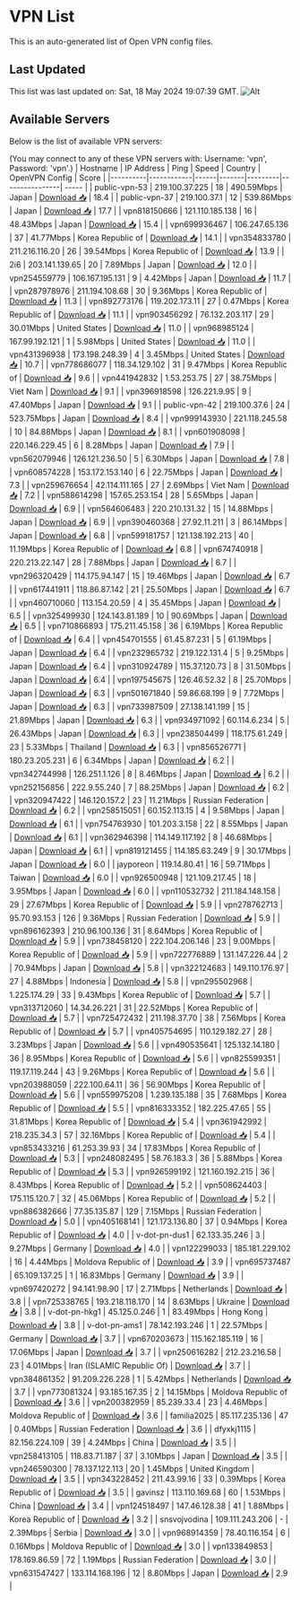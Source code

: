 # VPN List

This is an auto-generated list of Open VPN config files.

## Last Updated

This list was last updated on: Sat, 18 May 2024 19:07:39 GMT.
![Alt](https://repobeats.axiom.co/api/embed/186b98318ef1479477931607c1ad7d823f12451f.svg "Repobeats analytics image")

## Available Servers

Below is the list of available VPN servers:

(You may connect to any of these VPN servers with: Username: 'vpn', Password: 'vpn'.)
| Hostname | IP Address | Ping | Speed | Country | OpenVPN Config | Score |
|----------|------------|------|-------|---------|----------------| ----- |
| public-vpn-53 | 219.100.37.225 | 18 | 490.59Mbps | Japan | [Download 📥](./configs/server_0_JP.ovpn) | 18.4 |
| public-vpn-37 | 219.100.37.1 | 12 | 539.86Mbps | Japan | [Download 📥](./configs/server_1_JP.ovpn) | 17.7 |
| vpn818150666 | 121.110.185.138 | 16 | 48.43Mbps | Japan | [Download 📥](./configs/server_2_JP.ovpn) | 15.4 |
| vpn699936467 | 106.247.65.136 | 37 | 41.77Mbps | Korea Republic of | [Download 📥](./configs/server_3_KR.ovpn) | 14.1 |
| vpn354833780 | 211.216.116.20 | 26 | 39.54Mbps | Korea Republic of | [Download 📥](./configs/server_4_KR.ovpn) | 13.9 |
| 2i6 | 203.141.139.65 | 20 | 7.89Mbps | Japan | [Download 📥](./configs/server_5_JP.ovpn) | 12.0 |
| vpn254559779 | 106.167.195.131 | 9 | 4.42Mbps | Japan | [Download 📥](./configs/server_6_JP.ovpn) | 11.7 |
| vpn287978976 | 211.194.108.68 | 30 | 9.36Mbps | Korea Republic of | [Download 📥](./configs/server_7_KR.ovpn) | 11.3 |
| vpn892773176 | 119.202.173.11 | 27 | 0.47Mbps | Korea Republic of | [Download 📥](./configs/server_8_KR.ovpn) | 11.1 |
| vpn903456292 | 76.132.203.117 | 29 | 30.01Mbps | United States | [Download 📥](./configs/server_9_US.ovpn) | 11.0 |
| vpn968985124 | 167.99.192.121 | 1 | 5.98Mbps | United States | [Download 📥](./configs/server_10_US.ovpn) | 11.0 |
| vpn431396938 | 173.198.248.39 | 4 | 3.45Mbps | United States | [Download 📥](./configs/server_11_US.ovpn) | 10.7 |
| vpn778686077 | 118.34.129.102 | 31 | 9.47Mbps | Korea Republic of | [Download 📥](./configs/server_12_KR.ovpn) | 9.6 |
| vpn441942832 | 1.53.253.75 | 27 | 38.75Mbps | Viet Nam | [Download 📥](./configs/server_13_VN.ovpn) | 9.1 |
| vpn396918598 | 126.221.9.95 | 9 | 47.40Mbps | Japan | [Download 📥](./configs/server_14_JP.ovpn) | 9.1 |
| public-vpn-42 | 219.100.37.6 | 24 | 523.75Mbps | Japan | [Download 📥](./configs/server_15_JP.ovpn) | 8.4 |
| vpn999143930 | 221.118.245.58 | 10 | 84.88Mbps | Japan | [Download 📥](./configs/server_16_JP.ovpn) | 8.1 |
| vpn601908098 | 220.146.229.45 | 6 | 8.28Mbps | Japan | [Download 📥](./configs/server_17_JP.ovpn) | 7.9 |
| vpn562079946 | 126.121.236.50 | 5 | 6.30Mbps | Japan | [Download 📥](./configs/server_18_JP.ovpn) | 7.8 |
| vpn608574228 | 153.172.153.140 | 6 | 22.75Mbps | Japan | [Download 📥](./configs/server_19_JP.ovpn) | 7.3 |
| vpn259676654 | 42.114.111.165 | 27 | 2.69Mbps | Viet Nam | [Download 📥](./configs/server_20_VN.ovpn) | 7.2 |
| vpn588614298 | 157.65.253.154 | 28 | 5.65Mbps | Japan | [Download 📥](./configs/server_21_JP.ovpn) | 6.9 |
| vpn564606483 | 220.210.131.32 | 15 | 14.88Mbps | Japan | [Download 📥](./configs/server_22_JP.ovpn) | 6.9 |
| vpn390460368 | 27.92.11.211 | 3 | 86.14Mbps | Japan | [Download 📥](./configs/server_23_JP.ovpn) | 6.8 |
| vpn599181757 | 121.138.192.213 | 40 | 11.19Mbps | Korea Republic of | [Download 📥](./configs/server_24_KR.ovpn) | 6.8 |
| vpn674740918 | 220.213.22.147 | 28 | 7.88Mbps | Japan | [Download 📥](./configs/server_25_JP.ovpn) | 6.7 |
| vpn296320429 | 114.175.94.147 | 15 | 19.46Mbps | Japan | [Download 📥](./configs/server_26_JP.ovpn) | 6.7 |
| vpn617441911 | 118.86.87.142 | 21 | 25.50Mbps | Japan | [Download 📥](./configs/server_27_JP.ovpn) | 6.7 |
| vpn460710060 | 113.154.20.59 | 4 | 35.45Mbps | Japan | [Download 📥](./configs/server_28_JP.ovpn) | 6.5 |
| vpn325499930 | 124.143.81.189 | 10 | 90.69Mbps | Japan | [Download 📥](./configs/server_29_JP.ovpn) | 6.5 |
| vpn710866893 | 175.211.45.158 | 36 | 6.19Mbps | Korea Republic of | [Download 📥](./configs/server_30_KR.ovpn) | 6.4 |
| vpn454701555 | 61.45.87.231 | 5 | 61.19Mbps | Japan | [Download 📥](./configs/server_31_JP.ovpn) | 6.4 |
| vpn232965732 | 219.122.131.4 | 5 | 9.25Mbps | Japan | [Download 📥](./configs/server_32_JP.ovpn) | 6.4 |
| vpn310924789 | 115.37.120.73 | 8 | 31.50Mbps | Japan | [Download 📥](./configs/server_33_JP.ovpn) | 6.4 |
| vpn197545675 | 126.46.52.32 | 8 | 25.70Mbps | Japan | [Download 📥](./configs/server_34_JP.ovpn) | 6.3 |
| vpn501671840 | 59.86.68.199 | 9 | 7.72Mbps | Japan | [Download 📥](./configs/server_35_JP.ovpn) | 6.3 |
| vpn733987509 | 27.138.141.199 | 15 | 21.89Mbps | Japan | [Download 📥](./configs/server_36_JP.ovpn) | 6.3 |
| vpn934971092 | 60.114.6.234 | 5 | 26.43Mbps | Japan | [Download 📥](./configs/server_37_JP.ovpn) | 6.3 |
| vpn238504499 | 118.175.61.249 | 23 | 5.33Mbps | Thailand | [Download 📥](./configs/server_38_TH.ovpn) | 6.3 |
| vpn856526771 | 180.23.205.231 | 6 | 6.34Mbps | Japan | [Download 📥](./configs/server_39_JP.ovpn) | 6.2 |
| vpn342744998 | 126.251.1.126 | 8 | 8.46Mbps | Japan | [Download 📥](./configs/server_40_JP.ovpn) | 6.2 |
| vpn252156856 | 222.9.55.240 | 7 | 88.25Mbps | Japan | [Download 📥](./configs/server_41_JP.ovpn) | 6.2 |
| vpn320947422 | 146.120.157.2 | 23 | 11.21Mbps | Russian Federation | [Download 📥](./configs/server_42_RU.ovpn) | 6.2 |
| vpn258515051 | 60.152.113.15 | 4 | 9.58Mbps | Japan | [Download 📥](./configs/server_43_JP.ovpn) | 6.1 |
| vpn754763930 | 101.203.3.158 | 22 | 8.55Mbps | Japan | [Download 📥](./configs/server_44_JP.ovpn) | 6.1 |
| vpn362946398 | 114.149.117.192 | 8 | 46.68Mbps | Japan | [Download 📥](./configs/server_45_JP.ovpn) | 6.1 |
| vpn819121455 | 114.185.63.249 | 9 | 30.17Mbps | Japan | [Download 📥](./configs/server_46_JP.ovpn) | 6.0 |
| jayporeon | 119.14.80.41 | 16 | 59.71Mbps | Taiwan | [Download 📥](./configs/server_47_TW.ovpn) | 6.0 |
| vpn926500948 | 121.109.217.45 | 18 | 3.95Mbps | Japan | [Download 📥](./configs/server_48_JP.ovpn) | 6.0 |
| vpn110532732 | 211.184.148.158 | 29 | 27.67Mbps | Korea Republic of | [Download 📥](./configs/server_49_KR.ovpn) | 5.9 |
| vpn278762713 | 95.70.93.153 | 126 | 9.36Mbps | Russian Federation | [Download 📥](./configs/server_50_RU.ovpn) | 5.9 |
| vpn896162393 | 210.96.100.136 | 31 | 8.64Mbps | Korea Republic of | [Download 📥](./configs/server_51_KR.ovpn) | 5.9 |
| vpn738458120 | 222.104.206.146 | 23 | 9.00Mbps | Korea Republic of | [Download 📥](./configs/server_52_KR.ovpn) | 5.9 |
| vpn722776889 | 131.147.226.44 | 2 | 70.94Mbps | Japan | [Download 📥](./configs/server_53_JP.ovpn) | 5.8 |
| vpn322124683 | 149.110.176.97 | 27 | 4.88Mbps | Indonesia | [Download 📥](./configs/server_54_ID.ovpn) | 5.8 |
| vpn295502968 | 1.225.174.29 | 33 | 9.43Mbps | Korea Republic of | [Download 📥](./configs/server_55_KR.ovpn) | 5.7 |
| vpn313712060 | 14.34.26.221 | 31 | 22.52Mbps | Korea Republic of | [Download 📥](./configs/server_56_KR.ovpn) | 5.7 |
| vpn725472432 | 211.198.37.70 | 38 | 7.56Mbps | Korea Republic of | [Download 📥](./configs/server_57_KR.ovpn) | 5.7 |
| vpn405754695 | 110.129.182.27 | 28 | 3.23Mbps | Japan | [Download 📥](./configs/server_58_JP.ovpn) | 5.6 |
| vpn490535641 | 125.132.14.180 | 36 | 8.95Mbps | Korea Republic of | [Download 📥](./configs/server_59_KR.ovpn) | 5.6 |
| vpn825599351 | 119.17.119.244 | 43 | 9.26Mbps | Korea Republic of | [Download 📥](./configs/server_60_KR.ovpn) | 5.6 |
| vpn203988059 | 222.100.64.11 | 36 | 56.90Mbps | Korea Republic of | [Download 📥](./configs/server_61_KR.ovpn) | 5.6 |
| vpn559975208 | 1.239.135.188 | 35 | 7.68Mbps | Korea Republic of | [Download 📥](./configs/server_62_KR.ovpn) | 5.5 |
| vpn816333352 | 182.225.47.65 | 55 | 31.81Mbps | Korea Republic of | [Download 📥](./configs/server_63_KR.ovpn) | 5.4 |
| vpn361942992 | 218.235.34.3 | 57 | 32.16Mbps | Korea Republic of | [Download 📥](./configs/server_64_KR.ovpn) | 5.4 |
| vpn853433216 | 61.253.39.93 | 34 | 17.83Mbps | Korea Republic of | [Download 📥](./configs/server_65_KR.ovpn) | 5.3 |
| vpn248082495 | 58.76.183.3 | 36 | 5.88Mbps | Korea Republic of | [Download 📥](./configs/server_66_KR.ovpn) | 5.3 |
| vpn926599192 | 121.160.192.215 | 36 | 8.43Mbps | Korea Republic of | [Download 📥](./configs/server_67_KR.ovpn) | 5.2 |
| vpn508624403 | 175.115.120.7 | 32 | 45.06Mbps | Korea Republic of | [Download 📥](./configs/server_68_KR.ovpn) | 5.2 |
| vpn886382666 | 77.35.135.87 | 129 | 7.15Mbps | Russian Federation | [Download 📥](./configs/server_69_RU.ovpn) | 5.0 |
| vpn405168141 | 121.173.136.80 | 37 | 0.94Mbps | Korea Republic of | [Download 📥](./configs/server_70_KR.ovpn) | 4.0 |
| v-dot-pn-dus1 | 62.133.35.246 | 3 | 9.27Mbps | Germany | [Download 📥](./configs/server_71_DE.ovpn) | 4.0 |
| vpn122299033 | 185.181.229.102 | 16 | 4.44Mbps | Moldova Republic of | [Download 📥](./configs/server_72_MD.ovpn) | 3.9 |
| vpn695737487 | 65.109.137.25 | 1 | 16.83Mbps | Germany | [Download 📥](./configs/server_73_DE.ovpn) | 3.9 |
| vpn697420272 | 94.141.98.90 | 17 | 2.71Mbps | Netherlands | [Download 📥](./configs/server_74_NL.ovpn) | 3.8 |
| vpn725338765 | 193.218.118.170 | 14 | 8.63Mbps | Ukraine | [Download 📥](./configs/server_75_UA.ovpn) | 3.8 |
| v-dot-pn-hkg1 | 45.125.0.246 | 1 | 83.49Mbps | Hong Kong | [Download 📥](./configs/server_76_HK.ovpn) | 3.8 |
| v-dot-pn-ams1 | 78.142.193.246 | 1 | 22.57Mbps | Germany | [Download 📥](./configs/server_77_DE.ovpn) | 3.7 |
| vpn670203673 | 115.162.185.119 | 16 | 17.06Mbps | Japan | [Download 📥](./configs/server_78_JP.ovpn) | 3.7 |
| vpn250616282 | 212.23.216.58 | 23 | 4.01Mbps | Iran (ISLAMIC Republic Of) | [Download 📥](./configs/server_79_IR.ovpn) | 3.7 |
| vpn384861352 | 91.209.226.228 | 1 | 5.42Mbps | Netherlands | [Download 📥](./configs/server_80_NL.ovpn) | 3.7 |
| vpn773081324 | 93.185.167.35 | 2 | 14.15Mbps | Moldova Republic of | [Download 📥](./configs/server_81_MD.ovpn) | 3.6 |
| vpn200382959 | 85.239.33.4 | 23 | 4.46Mbps | Moldova Republic of | [Download 📥](./configs/server_82_MD.ovpn) | 3.6 |
| familia2025 | 85.117.235.136 | 47 | 0.40Mbps | Russian Federation | [Download 📥](./configs/server_83_RU.ovpn) | 3.6 |
| dfyxkj1115 | 82.156.224.109 | 39 | 4.24Mbps | China | [Download 📥](./configs/server_84_CN.ovpn) | 3.5 |
| vpn258413105 | 118.83.71.187 | 37 | 3.10Mbps | Japan | [Download 📥](./configs/server_85_JP.ovpn) | 3.5 |
| vpn246590300 | 78.137.122.113 | 20 | 1.45Mbps | United Kingdom | [Download 📥](./configs/server_86_GB.ovpn) | 3.5 |
| vpn343228452 | 211.43.99.16 | 33 | 0.39Mbps | Korea Republic of | [Download 📥](./configs/server_87_KR.ovpn) | 3.5 |
| gavinsz | 113.110.169.68 | 60 | 1.53Mbps | China | [Download 📥](./configs/server_88_CN.ovpn) | 3.4 |
| vpn124518497 | 147.46.128.38 | 41 | 1.88Mbps | Korea Republic of | [Download 📥](./configs/server_89_KR.ovpn) | 3.2 |
| snsvojvodina | 109.111.243.206 | - | 2.39Mbps | Serbia | [Download 📥](./configs/server_90_RS.ovpn) | 3.0 |
| vpn968914359 | 78.40.116.154 | 6 | 0.16Mbps | Moldova Republic of | [Download 📥](./configs/server_91_MD.ovpn) | 3.0 |
| vpn133849853 | 178.169.86.59 | 72 | 1.19Mbps | Russian Federation | [Download 📥](./configs/server_92_RU.ovpn) | 3.0 |
| vpn631547427 | 133.114.168.196 | 12 | 8.80Mbps | Japan | [Download 📥](./configs/server_93_JP.ovpn) | 2.9 |
